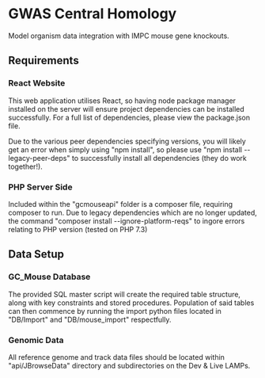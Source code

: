 # GWAS Central Homology

Model organism data integration with IMPC mouse gene knockouts.

## Requirements
### React Website
This web application utilises React, so having node package manager installed on the server will ensure project dependencies can be installed successfully. For a full list of dependencies, please view the package.json file.

Due to the various peer dependencies specifying versions, you will likely get an error when simply using "npm install", so please use "npm install --legacy-peer-deps" to successfully install all dependencies (they do work together!).

### PHP Server Side
Included within the "gcmouseapi" folder is a composer file, requiring composer to run. Due to legacy dependencies which are no longer updated, the command "composer install --ignore-platform-reqs" to ingore errors relating to PHP version (tested on PHP 7.3)

## Data Setup
### GC_Mouse Database
The provided SQL master script will create the required table structure, along with key constraints and stored procedures. Population of said tables can then commence by running the import python files located in "DB/Import" and "DB/mouse_import" respectfully. 

### Genomic Data
All reference genome and track data files should be located within "api/JBrowseData" directory and subdirectories on the Dev & Live LAMPs.


